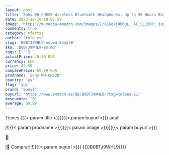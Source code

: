 ```yaml
---
layout: post
title: 'Sony WH-CH520 Wireless Bluetooth Headphones, Up to 50 Hours Battery Life with Quick Charge Function, On-Ear Model, Beige'
date: 2023-10-10 18:07:59
image: 'https://m.media-amazon.com/images/I/61Gqxj0M6gL._AC_SL1500_.jpg'
comments: true
category: ofertas
author: 'tole.es'
slug: 'B0BTJ9WHL9-es.md Sony[B'
sku: 'B0BTJ9WHL9-es.md'
tags: [ '']
actualPrice: 49.50 EUR
currency: EUR
price: 49.50
comparePrice: 69.99 EUR
prodname: 'Sony WH-CH520'
country: 'es'
flag: '🇪🇸'
brand: 'Sonyl'
buyurl: 'https://www.amazon.es/dp/B0BTJ9WHL9/?tag=tolees-21'
descuento: '0'
average: 69.99
---
```


Tienes [{{< param title >}}]({{< param buyurl >}}) aqui!

[![{{< param prodname >}}]({{< param image >}})]({{< param buyurl >}})

🔎:


[🛒 Comprar!!!]({{< param buyurl >}})
{{<world>}}B0BTJ9WHL9{{</world>}}
